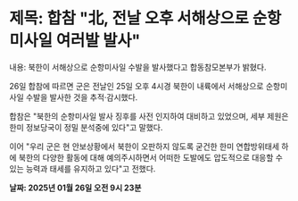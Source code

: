 # **제목: 합참 "北, 전날 오후 서해상으로 순항미사일 여러발 발사"**

  내용: 북한이 서해상으로 순항미사일 수발을 발사했다고 합동참모본부가 밝혔다. 

26일 합참에 따르면 군은 전날인 25일 오후 4시경 북한이 내륙에서 서해상으로 순항미사일 수발을 발사한 것을 추적·감시했다. 

합참은 "북한의 순항미사일 발사 징후를 사전 인지하여 대비하고 있었으며, 세부 제원은 한미 정보당국이 정밀 분석중에 있다"고 말했다. 

이어 "우리 군은 현 안보상황에서 북한이 오판하지 않도록 굳건한 한미 연합방위태세 하에 북한의 다양한 활동에 대해 예의주시하면서 어떠한 도발에도 압도적으로 대응할 수 있는 능력과 태세를 유지하고 있다"고 전했다.

  **날짜: 2025년 01월 26일 오전 9시 23분**